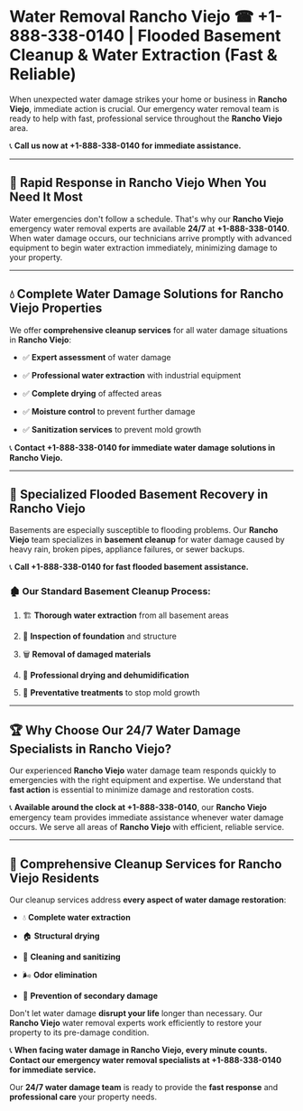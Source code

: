 # Water Removal Rancho Viejo ☎ +1-888-338-0140 | Flooded Basement Cleanup & Water Extraction (Fast & Reliable)

When unexpected water damage strikes your home or business in **Rancho Viejo**, immediate action is crucial. Our emergency water removal team is ready to help with fast, professional service throughout the **Rancho Viejo** area. 

📞 **Call us now at +1-888-338-0140 for immediate assistance.**
---
## 🚀 Rapid Response in Rancho Viejo When You Need It Most
Water emergencies don't follow a schedule. That's why our **Rancho Viejo** emergency water removal experts are available **24/7** at **+1-888-338-0140**. When water damage occurs, our technicians arrive promptly with advanced equipment to begin water extraction immediately, minimizing damage to your property.
---
## 💧 Complete Water Damage Solutions for Rancho Viejo Properties
We offer **comprehensive cleanup services** for all water damage situations in **Rancho Viejo**:
- ✅ **Expert assessment** of water damage  
- ✅ **Professional water extraction** with industrial equipment  
- ✅ **Complete drying** of affected areas  
- ✅ **Moisture control** to prevent further damage  
- ✅ **Sanitization services** to prevent mold growth  
📞 **Contact +1-888-338-0140 for immediate water damage solutions in Rancho Viejo.**
---
## 🌊 Specialized Flooded Basement Recovery in Rancho Viejo
Basements are especially susceptible to flooding problems. Our **Rancho Viejo** team specializes in **basement cleanup** for water damage caused by heavy rain, broken pipes, appliance failures, or sewer backups. 
📞 **Call +1-888-338-0140 for fast flooded basement assistance.**
### 🏚️ Our Standard Basement Cleanup Process:
1. 🏗️ **Thorough water extraction** from all basement areas  
2. 🔎 **Inspection of foundation** and structure  
3. 🗑️ **Removal of damaged materials**  
4. 💨 **Professional drying and dehumidification**  
5. 🚫 **Preventative treatments** to stop mold growth  
---
## 🏆 Why Choose Our 24/7 Water Damage Specialists in Rancho Viejo?
Our experienced **Rancho Viejo** water damage team responds quickly to emergencies with the right equipment and expertise. We understand that **fast action** is essential to minimize damage and restoration costs.
📞 **Available around the clock at +1-888-338-0140**, our **Rancho Viejo** emergency team provides immediate assistance whenever water damage occurs. We serve all areas of **Rancho Viejo** with efficient, reliable service.
---
## 🧹 Comprehensive Cleanup Services for Rancho Viejo Residents
Our cleanup services address **every aspect of water damage restoration**:
- 💧 **Complete water extraction**  
- 🏠 **Structural drying**  
- 🧼 **Cleaning and sanitizing**  
- 🌬️ **Odor elimination**  
- 🚫 **Prevention of secondary damage**  
Don't let water damage **disrupt your life** longer than necessary. Our **Rancho Viejo** water removal experts work efficiently to restore your property to its pre-damage condition.
📞 **When facing water damage in Rancho Viejo, every minute counts. Contact our emergency water removal specialists at +1-888-338-0140 for immediate service.**
Our **24/7 water damage team** is ready to provide the **fast response** and **professional care** your property needs.
